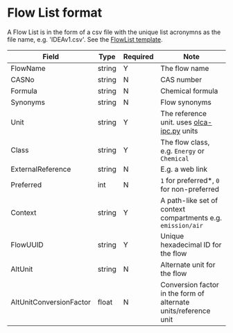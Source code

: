 # Flow List format

A Flow List is in the form of a csv file with the unique list acronymns as the file name, e.g. 'IDEAv1.csv'.
See the [FlowList template](FlowList.csv).

 Field | Type | Required |  Note |
----------- |  ---- | ---------| -----  |
 FlowName | string | Y | The flow name |
 CASNo | string | N | CAS number |
 Formula | string | N | Chemical formula|
 Synonyms | string | N | Flow synonyms
 Unit | string | Y  | The reference unit. uses [olca-ipc.py](https://github.com/GreenDelta/olca-ipc.py) units |
 Class | string | Y | The flow class, e.g. `Energy` or `Chemical` |
 ExternalReference | string | N | E.g. a web link |
 Preferred | int |  N |   `1` for preferred*, `0` for non-preferred
 Context | string | Y | A path-like set of context compartments e.g. `emission/air`|  
 FlowUUID | string | Y | Unique hexadecimal ID for the flow |
 AltUnit | string | N | Alternate unit for the flow |
 AltUnitConversionFactor | float | N | Conversion factor in the form of alternate units/reference unit |


